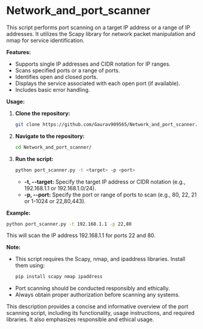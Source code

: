 # Network_and_port_scanner

This script performs port scanning on a target IP address or a range of IP addresses. It utilizes the Scapy library for network packet manipulation and nmap for service identification.

**Features:**

* Supports single IP addresses and CIDR notation for IP ranges.
* Scans specified ports or a range of ports.
* Identifies open and closed ports.
* Displays the service associated with each open port (if available).
* Includes basic error handling.

**Usage:**

1. **Clone the repository:**
   ```bash
   git clone https://github.com/Gaurav909565/Network_and_port_scanner.git
   ```

2. **Navigate to the repository:**
   ```bash
   cd Network_and_port_scanner/
   ```

3. **Run the script:**
   ```bash
   python port_scanner.py -t <target> -p <port> 
   ```
   * **-t, --target:** Specify the target IP address or CIDR notation (e.g., 192.168.1.1 or 192.168.1.0/24).
   * **-p, --port:** Specify the port or range of ports to scan (e.g., 80, 22, 21 or 1-1024 or 22,80,443).

**Example:**

```bash
python port_scanner.py -t 192.168.1.1 -p 22,80 
```

This will scan the IP address 192.168.1.1 for ports 22 and 80.

**Note:**

* This script requires the Scapy, nmap, and ipaddress libraries. Install them using:
   ```bash
   pip install scapy nmap ipaddress
   ```
* Port scanning should be conducted responsibly and ethically. 
* Always obtain proper authorization before scanning any systems.

This description provides a concise and informative overview of the port scanning script, including its functionality, usage instructions, and required libraries. It also emphasizes responsible and ethical usage.

